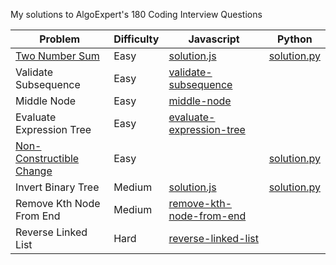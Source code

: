 My solutions to AlgoExpert's 180 Coding Interview Questions

| Problem | Difficulty | Javascript | Python
| --- | --- | --- | --- |
|  [Two Number Sum](https://github.com/s0alken/algoexpert-solutions/tree/main/easy/two-number-sum) | Easy | [solution.js](https://github.com/s0alken/algoexpert-solutions/tree/main/easy/two-number-sum/solution.js) | [solution.py](https://github.com/s0alken/algoexpert-solutions/tree/main/easy/two-number-sum/solution.py)
|  Validate Subsequence | Easy | [validate-subsequence](https://github.com/s0alken/algoexpert-solutions/tree/main/easy/validate-subsequence)
|  Middle Node | Easy | [middle-node](https://github.com/s0alken/algoexpert-solutions/tree/main/easy/middle-node)
|  Evaluate Expression Tree | Easy | [evaluate-expression-tree](https://github.com/s0alken/algoexpert-solutions/tree/main/easy/evaluate-expression-tree)
|  [Non-Constructible Change](https://github.com/s0alken/algoexpert-solutions/tree/main/easy/non-constructible-change) | Easy | | [solution.py](https://github.com/s0alken/algoexpert-solutions/tree/main/easy/non-constructible-change/solution.py)
|  Invert Binary Tree | Medium | [solution.js](https://github.com/s0alken/algoexpert-solutions/tree/main/medium/invert-binary-tree/solution.js) | [solution.py](https://github.com/s0alken/algoexpert-solutions/tree/main/medium/invert-binary-tree/solution.py)
|  Remove Kth Node From End | Medium | [remove-kth-node-from-end](https://github.com/s0alken/algoexpert-solutions/tree/main/medium/remove-kth-node-from-end)
|  Reverse Linked List | Hard | [reverse-linked-list](https://github.com/s0alken/algoexpert-solutions/tree/main/hard/reverse-linked-list)